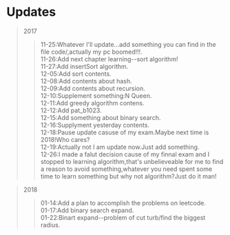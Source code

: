 # Updates

>2017
>>11-25:Whatever I'll update...add something you can find in the file code/,actually my pc boomed!!!.<br>
>>11-26:Add next chapter learning--sort algorithm!<br>
>>11-27:Add insertSort algorithm.<br>
>>12-05:Add sort contents.<br>
>>12-08:Add contents about hash.<br> 
>>12-09:Add contents about recursion.<br>
>>12-10:Supplement something:N Queen.<br>
>>12-11:Add greedy algorithm contens.<br>
>>12-12:Add pat_b1023.<br>
>>12-15:Add something about binary search.<br>
>>12-16:Supplyment yesterday contents.<br>
>>12-18:Pause update casuse of my exam.Maybe next time is 2018!Who cares? <br>
>>12-19:Actually not I am update now.Just add something.<br>
>>12-26:I made a falut decision cause of my finnal exam and I stopped to learning algorithm,that's unbelieveable for me to find a reason to avoid something,whatever you need spent some time to learn something but why not algorithm?Just do it man!

>2018
>>01-14:Add a plan to accomplish the problems on leetcode.<br>
>>01-17:Add binary search expand.<br>
>>01-22:Binart expand--problem of cut turb/find the biggest radius.<br>





